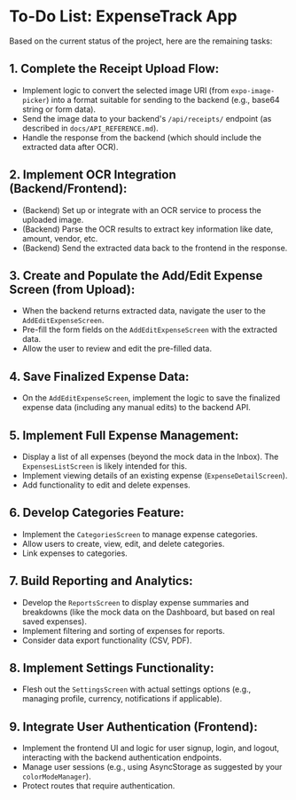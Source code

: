 # To-Do List: ExpenseTrack App

Based on the current status of the project, here are the remaining tasks:

## 1. Complete the Receipt Upload Flow:

- Implement logic to convert the selected image URI (from `expo-image-picker`) into a format suitable for sending to the backend (e.g., base64 string or form data).
- Send the image data to your backend's `/api/receipts/` endpoint (as described in `docs/API_REFERENCE.md`).
- Handle the response from the backend (which should include the extracted data after OCR).

## 2. Implement OCR Integration (Backend/Frontend):

- (Backend) Set up or integrate with an OCR service to process the uploaded image.
- (Backend) Parse the OCR results to extract key information like date, amount, vendor, etc.
- (Backend) Send the extracted data back to the frontend in the response.

## 3. Create and Populate the Add/Edit Expense Screen (from Upload):

- When the backend returns extracted data, navigate the user to the `AddEditExpenseScreen`.
- Pre-fill the form fields on the `AddEditExpenseScreen` with the extracted data.
- Allow the user to review and edit the pre-filled data.

## 4. Save Finalized Expense Data:

- On the `AddEditExpenseScreen`, implement the logic to save the finalized expense data (including any manual edits) to the backend API.

## 5. Implement Full Expense Management:

- Display a list of all expenses (beyond the mock data in the Inbox). The `ExpensesListScreen` is likely intended for this.
- Implement viewing details of an existing expense (`ExpenseDetailScreen`).
- Add functionality to edit and delete expenses.

## 6. Develop Categories Feature:

- Implement the `CategoriesScreen` to manage expense categories.
- Allow users to create, view, edit, and delete categories.
- Link expenses to categories.

## 7. Build Reporting and Analytics:

- Develop the `ReportsScreen` to display expense summaries and breakdowns (like the mock data on the Dashboard, but based on real saved expenses).
- Implement filtering and sorting of expenses for reports.
- Consider data export functionality (CSV, PDF).

## 8. Implement Settings Functionality:

- Flesh out the `SettingsScreen` with actual settings options (e.g., managing profile, currency, notifications if applicable).

## 9. Integrate User Authentication (Frontend):

- Implement the frontend UI and logic for user signup, login, and logout, interacting with the backend authentication endpoints.
- Manage user sessions (e.g., using AsyncStorage as suggested by your `colorModeManager`).
- Protect routes that require authentication. 